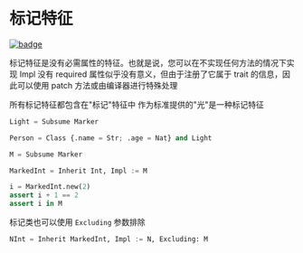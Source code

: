 # 标记特征

[![badge](https://img.shields.io/endpoint.svg?url=https%3A%2F%2Fgezf7g7pd5.execute-api.ap-northeast-1.amazonaws.com%2Fdefault%2Fsource_up_to_date%3Fowner%3Derg-lang%26repos%3Derg%26ref%3Dmain%26path%3Ddoc/EN/syntax/type/advanced/marker_trait.md%26commit_hash%3D06f8edc9e2c0cee34f6396fd7c64ec834ffb5352)](https://gezf7g7pd5.execute-api.ap-northeast-1.amazonaws.com/default/source_up_to_date?owner=erg-lang&repos=erg&ref=main&path=doc/EN/syntax/type/advanced/marker_trait.md&commit_hash=06f8edc9e2c0cee34f6396fd7c64ec834ffb5352)

标记特征是没有必需属性的特征。也就是说，您可以在不实现任何方法的情况下实现 Impl
没有 required 属性似乎没有意义，但由于注册了它属于 trait 的信息，因此可以使用 patch 方法或由编译器进行特殊处理

所有标记特征都包含在"标记"特征中
作为标准提供的"光"是一种标记特征

```python
Light = Subsume Marker
```

```python
Person = Class {.name = Str; .age = Nat} and Light
```

```python
M = Subsume Marker

MarkedInt = Inherit Int, Impl := M

i = MarkedInt.new(2)
assert i + 1 == 2
assert i in M
```

标记类也可以使用 `Excluding` 参数排除

```python
NInt = Inherit MarkedInt, Impl := N, Excluding: M
```